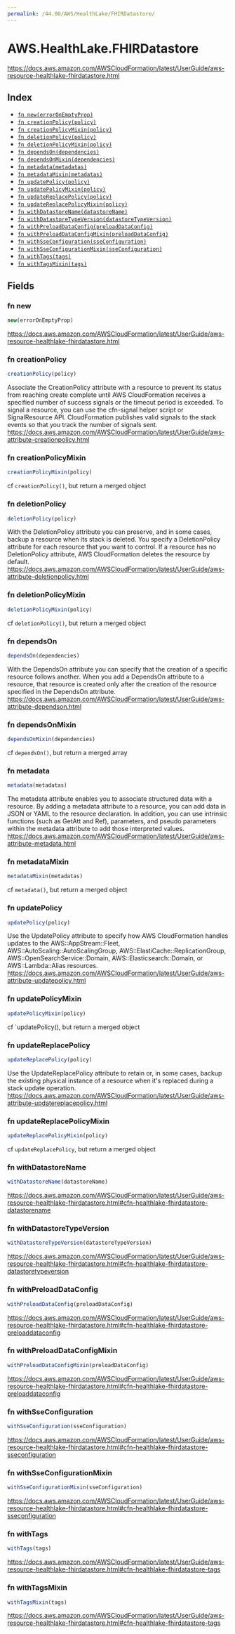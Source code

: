 ```yaml
---
permalink: /44.00/AWS/HealthLake/FHIRDatastore/
---
```


# AWS.HealthLake.FHIRDatastore

https://docs.aws.amazon.com/AWSCloudFormation/latest/UserGuide/aws-resource-healthlake-fhirdatastore.html

## Index

* [`fn new(errorOnEmptyProp)`](#fn-new)
* [`fn creationPolicy(policy)`](#fn-creationpolicy)
* [`fn creationPolicyMixin(policy)`](#fn-creationpolicymixin)
* [`fn deletionPolicy(policy)`](#fn-deletionpolicy)
* [`fn deletionPolicyMixin(policy)`](#fn-deletionpolicymixin)
* [`fn dependsOn(dependencies)`](#fn-dependson)
* [`fn dependsOnMixin(dependencies)`](#fn-dependsonmixin)
* [`fn metadata(metadatas)`](#fn-metadata)
* [`fn metadataMixin(metadatas)`](#fn-metadatamixin)
* [`fn updatePolicy(policy)`](#fn-updatepolicy)
* [`fn updatePolicyMixin(policy)`](#fn-updatepolicymixin)
* [`fn updateReplacePolicy(policy)`](#fn-updatereplacepolicy)
* [`fn updateReplacePolicyMixin(policy)`](#fn-updatereplacepolicymixin)
* [`fn withDatastoreName(datastoreName)`](#fn-withdatastorename)
* [`fn withDatastoreTypeVersion(datastoreTypeVersion)`](#fn-withdatastoretypeversion)
* [`fn withPreloadDataConfig(preloadDataConfig)`](#fn-withpreloaddataconfig)
* [`fn withPreloadDataConfigMixin(preloadDataConfig)`](#fn-withpreloaddataconfigmixin)
* [`fn withSseConfiguration(sseConfiguration)`](#fn-withsseconfiguration)
* [`fn withSseConfigurationMixin(sseConfiguration)`](#fn-withsseconfigurationmixin)
* [`fn withTags(tags)`](#fn-withtags)
* [`fn withTagsMixin(tags)`](#fn-withtagsmixin)

## Fields

### fn new

```ts
new(errorOnEmptyProp)
```

https://docs.aws.amazon.com/AWSCloudFormation/latest/UserGuide/aws-resource-healthlake-fhirdatastore.html

### fn creationPolicy

```ts
creationPolicy(policy)
```

Associate the CreationPolicy attribute with a resource to prevent its status from reaching create complete until AWS CloudFormation receives a specified number of success signals or the timeout period is exceeded. To signal a resource, you can use the cfn-signal helper script or SignalResource API. CloudFormation publishes valid signals to the stack events so that you track the number of signals sent. 
https://docs.aws.amazon.com/AWSCloudFormation/latest/UserGuide/aws-attribute-creationpolicy.html

### fn creationPolicyMixin

```ts
creationPolicyMixin(policy)
```

cf `creationPolicy()`, but return a merged object

### fn deletionPolicy

```ts
deletionPolicy(policy)
```

With the DeletionPolicy attribute you can preserve, and in some cases, backup a resource when its stack is deleted. You specify a DeletionPolicy attribute for each resource that you want to control. If a resource has no DeletionPolicy attribute, AWS CloudFormation deletes the resource by default. 
https://docs.aws.amazon.com/AWSCloudFormation/latest/UserGuide/aws-attribute-deletionpolicy.html

### fn deletionPolicyMixin

```ts
deletionPolicyMixin(policy)
```

cf `deletionPolicy()`, but return a merged object

### fn dependsOn

```ts
dependsOn(dependencies)
```

With the DependsOn attribute you can specify that the creation of a specific resource follows another. When you add a DependsOn attribute to a resource, that resource is created only after the creation of the resource specified in the DependsOn attribute. 
https://docs.aws.amazon.com/AWSCloudFormation/latest/UserGuide/aws-attribute-dependson.html

### fn dependsOnMixin

```ts
dependsOnMixin(dependencies)
```

cf `dependsOn()`, but return a merged array

### fn metadata

```ts
metadata(metadatas)
```

The metadata attribute enables you to associate structured data with a resource. By adding a metadata attribute to a resource, you can add data in JSON or YAML to the resource declaration. In addition, you can use intrinsic functions (such as GetAtt and Ref), parameters, and pseudo parameters within the metadata attribute to add those interpreted values. 
https://docs.aws.amazon.com/AWSCloudFormation/latest/UserGuide/aws-attribute-metadata.html

### fn metadataMixin

```ts
metadataMixin(metadatas)
```

cf `metadata()`, but return a merged object

### fn updatePolicy

```ts
updatePolicy(policy)
```

Use the UpdatePolicy attribute to specify how AWS CloudFormation handles updates to the AWS::AppStream::Fleet, AWS::AutoScaling::AutoScalingGroup, AWS::ElastiCache::ReplicationGroup, AWS::OpenSearchService::Domain, AWS::Elasticsearch::Domain, or AWS::Lambda::Alias resources. 
https://docs.aws.amazon.com/AWSCloudFormation/latest/UserGuide/aws-attribute-updatepolicy.html

### fn updatePolicyMixin

```ts
updatePolicyMixin(policy)
```

cf `updatePolicy(), but return a merged object

### fn updateReplacePolicy

```ts
updateReplacePolicy(policy)
```

Use the UpdateReplacePolicy attribute to retain or, in some cases, backup the existing physical instance of a resource when it's replaced during a stack update operation. 
https://docs.aws.amazon.com/AWSCloudFormation/latest/UserGuide/aws-attribute-updatereplacepolicy.html

### fn updateReplacePolicyMixin

```ts
updateReplacePolicyMixin(policy)
```

cf `updateReplacePolicy`, but return a merged object

### fn withDatastoreName

```ts
withDatastoreName(datastoreName)
```

https://docs.aws.amazon.com/AWSCloudFormation/latest/UserGuide/aws-resource-healthlake-fhirdatastore.html#cfn-healthlake-fhirdatastore-datastorename

### fn withDatastoreTypeVersion

```ts
withDatastoreTypeVersion(datastoreTypeVersion)
```

https://docs.aws.amazon.com/AWSCloudFormation/latest/UserGuide/aws-resource-healthlake-fhirdatastore.html#cfn-healthlake-fhirdatastore-datastoretypeversion

### fn withPreloadDataConfig

```ts
withPreloadDataConfig(preloadDataConfig)
```

https://docs.aws.amazon.com/AWSCloudFormation/latest/UserGuide/aws-resource-healthlake-fhirdatastore.html#cfn-healthlake-fhirdatastore-preloaddataconfig

### fn withPreloadDataConfigMixin

```ts
withPreloadDataConfigMixin(preloadDataConfig)
```

https://docs.aws.amazon.com/AWSCloudFormation/latest/UserGuide/aws-resource-healthlake-fhirdatastore.html#cfn-healthlake-fhirdatastore-preloaddataconfig

### fn withSseConfiguration

```ts
withSseConfiguration(sseConfiguration)
```

https://docs.aws.amazon.com/AWSCloudFormation/latest/UserGuide/aws-resource-healthlake-fhirdatastore.html#cfn-healthlake-fhirdatastore-sseconfiguration

### fn withSseConfigurationMixin

```ts
withSseConfigurationMixin(sseConfiguration)
```

https://docs.aws.amazon.com/AWSCloudFormation/latest/UserGuide/aws-resource-healthlake-fhirdatastore.html#cfn-healthlake-fhirdatastore-sseconfiguration

### fn withTags

```ts
withTags(tags)
```

https://docs.aws.amazon.com/AWSCloudFormation/latest/UserGuide/aws-resource-healthlake-fhirdatastore.html#cfn-healthlake-fhirdatastore-tags

### fn withTagsMixin

```ts
withTagsMixin(tags)
```

https://docs.aws.amazon.com/AWSCloudFormation/latest/UserGuide/aws-resource-healthlake-fhirdatastore.html#cfn-healthlake-fhirdatastore-tags
